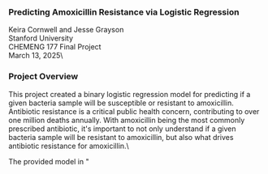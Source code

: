 ### Predicting Amoxicillin Resistance via Logistic Regression
Keira Cornwell and  Jesse Grayson\
Stanford University\
CHEMENG 177 Final Project\
March 13, 2025\

### Project Overview
This project created a binary logistic regression model for predicting if a given bacteria sample will be susceptible or resistant to amoxicillin. Antibiotic resistance is a critical public health concern, contributing to over one million deaths annually. With amoxicillin being the most commonly prescribed antibiotic, it's important to not only understand if a given bacteria sample will be resistant to amoxicillin, but also what drives antibiotic resistance for amoxicillin.\

The provided model in "


